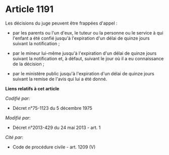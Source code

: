 # Article 1191

Les décisions du juge peuvent être frappées d'appel :

- par    les parents ou l'un d'eux, le tuteur ou la personne ou le service à qui l'enfant a été confié jusqu'à l'expiration
d'un délai de quinze jours suivant la notification ;

- par le mineur lui-même jusqu'à l'expiration d'un délai de quinze jours suivant la notification et, à défaut, suivant le
jour où il a eu connaissance de la décision ;

- par le ministère public jusqu'à l'expiration d'un délai de quinze jours suivant la remise de l'avis qui lui a été donné.

**Liens relatifs à cet article**

_Codifié par_:

  - Décret n°75-1123 du 5 décembre 1975

_Modifié par_:

  - Décret n°2013-429 du 24 mai 2013 - art. 1

_Cité par_:

  - Code de procédure civile - art. 1209 (V)
